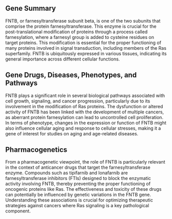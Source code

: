 ## Gene Summary
FNTB, or farnesyltransferase subunit beta, is one of the two subunits that comprise the protein farnesyltransferase. This enzyme is crucial for the post-translational modification of proteins through a process called farnesylation, where a farnesyl group is added to cysteine residues on target proteins. This modification is essential for the proper functioning of many proteins involved in signal transduction, including members of the Ras superfamily. FNTB is ubiquitously expressed in various tissues, indicating its general importance across different cellular functions.

## Gene Drugs, Diseases, Phenotypes, and Pathways
FNTB plays a significant role in several biological pathways associated with cell growth, signaling, and cancer progression, particularly due to its involvement in the modification of Ras proteins. The dysfunction or altered activity of FNTB has been linked with the development of multiple cancers, as aberrant protein farnesylation can lead to uncontrolled cell proliferation. In terms of phenotype, changes in the expression or function of FNTB might also influence cellular aging and response to cellular stresses, making it a gene of interest for studies on aging and age-related diseases.

## Pharmacogenetics
From a pharmacogenetic viewpoint, the role of FNTB is particularly relevant in the context of anticancer drugs that target the farnesyltransferase enzyme. Compounds such as tipifarnib and lonafarnib are farnesyltransferase inhibitors (FTIs) designed to block the enzymatic activity involving FNTB, thereby preventing the proper functioning of oncogenic proteins like Ras. The effectiveness and toxicity of these drugs can potentially be influenced by genetic variations in the FNTB gene. Understanding these associations is crucial for optimizing therapeutic strategies against cancers where Ras signaling is a key pathological component.